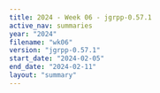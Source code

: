 ```yaml
---
title: 2024 - Week 06 - jgrpp-0.57.1
active_nav: summaries
year: "2024"
filename: "wk06"
version: "jgrpp-0.57.1"
start_date: "2024-02-05"
end_date: "2024-02-11"
layout: "summary"
---
```

